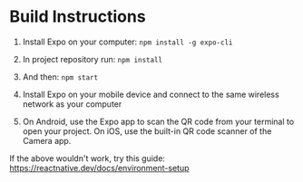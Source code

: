 # Build Instructions

1. Install Expo on your computer: `npm install -g expo-cli`

2. In project repository run: `npm install`

3. And then: `npm start`

3. Install Expo on your mobile device and connect to the same wireless network as your computer

4. On Android, use the Expo app to scan the QR code from your terminal to open your project. On iOS, use the built-in QR code scanner of the Camera app.

If the above wouldn't work, try this guide: https://reactnative.dev/docs/environment-setup
